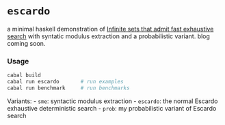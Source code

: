 # `escardo`

a minimal haskell demonstration of [Infinite sets that admit fast exhaustive search](https://martinescardo.github.io/papers/exhaustive.pdf) with syntatic modulus extraction and a probabilistic variant. blog coming soon.

### Usage

```bash
cabal build
cabal run escardo       # run examples
cabal run benchmark     # run benchmarks
```
Variants: 
    - `sme`: syntactic modulus extraction
    - `escardo`: the normal Escardo exhaustive deterministic search 
    - `prob`: my probabilistic variant of Escardo search

